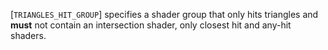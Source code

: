 [`TRIANGLES_HIT_GROUP`] specifies
a shader group that only hits triangles and  **must**  not contain an
intersection shader, only closest hit and any-hit shaders.